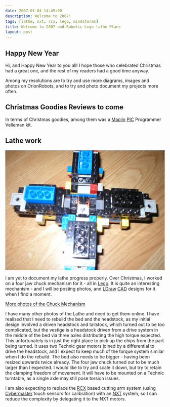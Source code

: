```yaml
---
date: 2007-01-04 14:49:00
description: Welcome to 2007!
tags: [lathe, nxt, rcx, lego, mindstorms]
title: Welcome to 2007 and Robotic Lego lathe Plans
layout: post
---
```

## Happy New Year

Hi, and Happy New Year to you all! I hope those who celebrated Christmas had a great one, and the rest of my readers had a good time anyway.

Among my resolutions are to try and use more diagrams, images and photos on OrionRobots, and to try and photo document my projects more often.

## Christmas Goodies Reviews to come

In terms of Christmas goodies, among them was a [Maplin](/wiki/maplin.html "Maplin") [PIC](/wiki/pic.html "PIC") Programmer Velleman kit.

## Lathe work

![Lego Lathe Chuck - This is a view of the chuck at its widest extent. I am aware that the transmission between the arms may be vulnerable to chips, but be aware that the mechanism will be deployed vertically with the job held horizontally, so it should not be in the path of it.](/galleries/gallery-19-four-jaw-chuck/405-chuck1-4.JPG)

I am yet to document my lathe progress properly. Over Christmas, I worked on a four jaw chuck mechanism for it - all in [Lego](/wiki/lego.html "The best known construction toy"). It is quite an interesting mechanism - and I will be posting photos, and [LDraw](/wiki/ldraw_system.html "The LDraw Lego CAD System") [CAD](/wiki/cad.html "Computer Aided Design") designs for it when I find a moment.

[More photos of the Chuck Mechanism](/galleries/gallery-19-four-jaw-chuck/)

I have many other photos of the Lathe and need to get them online. I have realised that I need to rebuild the bed and the headstock, as my initial design involved a driven headstock and tailstock, which turned out to be too complicated, but the vestige is a headstock driven from a drive system in the middle of the bed via three axles distributing the high torque expected. This unfortunately is in just the right place to pick up the chips from the part being turned. It uses two Technic gear motors joined by a differential to drive the headstock, and I expect to keep much of the torque system similar when I do the rebuild. The bed also needs to be bigger - having been resized upwards twice already. The four jaw chuck turned out to be much larger than I expected. I would like to try and scale it down, but try to retain the clamping freedom of movement. It will have to be mounted on a Technic turntable, as a single axle may still pose torsion issues.

I am also expecting to replace the [RCX](/wiki/rcx.html "The Lego RCX") based cutting arm system (using [Cybermaster](/wiki/cybermaster.html "CyberMaster") touch sensors for calibration) with an [NXT](/wiki/nxt.html "Lego's NeXT generation robotics kit") system, so I can reduce the complexity by delegating it to the NXT motors.
